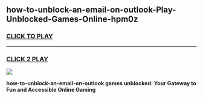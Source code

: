 
## how-to-unblock-an-email-on-outlook-Play-Unblocked-Games-Online-hpm0z
<h3>
<a href="https://premium76.site?title=how-to-unblock-an-email-on-outlook&ref=25A">CLICK TO PLAY</a></h3>
<hr>

<h3>
<a href="https://premium76.site?title=how-to-unblock-an-email-on-outlook&ref=25A">CLICK 2 PLAY</a>
  
</h3>

<a href="https://premium76.site?title=how-to-unblock-an-email-on-outlook&ref=25A"><img src="https://clearcache.store/games.png"></a>


**how-to-unblock-an-email-on-outlook games unblocked: Your Gateway to Fun and Accessible Online Gaming**
